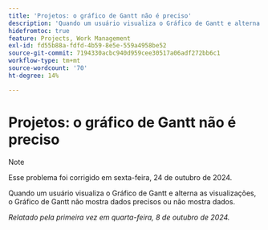 ```yaml
---
title: 'Projetos: o gráfico de Gantt não é preciso'
description: 'Quando um usuário visualiza o Gráfico de Gantt e alterna as visualizações, o Gráfico de Gantt não mostra dados precisos ou não mostra dados. '
hidefromtoc: true
feature: Projects, Work Management
exl-id: fd55b88a-fdfd-4b59-8e5e-559a4958be52
source-git-commit: 7194330acbc940d959cee30517a06adf272bb6c1
workflow-type: tm+mt
source-wordcount: '70'
ht-degree: 14%

---
```


# Projetos: o gráfico de Gantt não é preciso

>[!NOTE]
>
>Esse problema foi corrigido em sexta-feira, 24 de outubro de 2024.

Quando um usuário visualiza o Gráfico de Gantt e alterna as visualizações, o Gráfico de Gantt não mostra dados precisos ou não mostra dados.

_Relatado pela primeira vez em quarta-feira, 8 de outubro de 2024._
